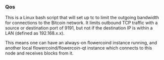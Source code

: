 ### Qos ###

This is a Linux bash script that will set up tc to limit the outgoing bandwidth for connections to the Bitcoin network. It limits outbound TCP traffic with a source or destination port of 9191, but not if the destination IP is within a LAN (defined as 192.168.x.x).

This means one can have an always-on flowercoind instance running, and another local flowercoind/flowercoin-qt instance which connects to this node and receives blocks from it.
